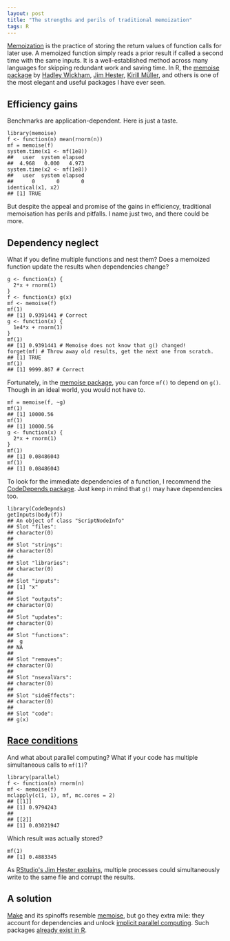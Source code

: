 ```yaml
---
layout: post
title: "The strengths and perils of traditional memoization"
tags: R
---
```


<p>
<a href="https://en.wikipedia.org/wiki/Memoization">Memoization</a> is the practice of storing the return values of function calls for later use. A memoized function simply reads a prior result if called a second time with the same inputs. It is a well-established method across many languages for skipping redundant work and saving time. In R, the <a href="https://CRAN.R-project.org/package=memoise">memoise package</a> by <a href="https://github.com/hadley">Hadley Wickham</a>, <a href="https://github.com/jimhester">Jim Hester</a>, <a href="https://github.com/krlmlr">Kirill Müller</a>, and others is one of the most elegant and useful packages I have ever seen. 
</p>

## Efficiency gains

Benchmarks are application-dependent. Here is just a taste.

<pre><code>library(memoise)
f <- function(n) mean(rnorm(n))
mf = memoise(f)
system.time(x1 <- mf(1e8))
##   user  system elapsed 
##  4.968   0.000   4.973 
system.time(x2 <- mf(1e8))
##   user  system elapsed 
##      0       0       0 
identical(x1, x2)
## [1] TRUE
</code></pre>

But despite the appeal and promise of the gains in efficiency, traditional memoisation has perils and pitfalls. I name just two, and there could be more.

## Dependency neglect

<p>
What if you define multiple functions and nest them? Does a memoized function update the results when dependencies change?
</p>

<pre><code>g <- function(x) { 
  2*x + rnorm(1)
}
f <- function(x) g(x)
mf <- memoise(f)
mf(1)
## [1] 0.9391441 # Correct
g <- function(x) {
  1e4*x + rnorm(1)
}
mf(1)
## [1] 0.9391441 # Memoise does not know that g() changed!
forget(mf) # Throw away old results, get the next one from scratch.
## [1] TRUE
mf(1)
## [1] 9999.867 # Correct
</code></pre>

Fortunately, in the <a href="https://CRAN.R-project.org/package=memoise">memoise package</a>, you can force `mf()` to depend on `g()`. Though in an ideal world, you would not have to.

<pre><code>mf = memoise(f, ~g)
mf(1)
## [1] 10000.56
mf(1)
## [1] 10000.56
g <- function(x) { 
  2*x + rnorm(1)
}
mf(1)
## [1] 0.08486043
mf(1)
## [1] 0.08486043
</code></pre>

To look for the immediate dependencies of a function, I recommend the <a href="https://CRAN.R-project.org/package=CodeDepends">CodeDepends package</a>. Just keep in mind that `g()` may have dependencies too.

<pre><code>library(CodeDepnds)
getInputs(body(f))
## An object of class "ScriptNodeInfo"
## Slot "files":
## character(0)
## 
## Slot "strings":
## character(0)
## 
## Slot "libraries":
## character(0)
## 
## Slot "inputs":
## [1] "x"
## 
## Slot "outputs":
## character(0)
## 
## Slot "updates":
## character(0)
## 
## Slot "functions":
##  g 
## NA 
## 
## Slot "removes":
## character(0)
## 
## Slot "nsevalVars":
## character(0)
## 
## Slot "sideEffects":
## character(0)
## 
## Slot "code":
## g(x)
</code></pre>

## <a href="https://en.wikipedia.org/wiki/Race_condition">Race conditions</a>

<p>
And what about parallel computing? What if your code has multiple simultaneous calls to <code>mf(1)</code>?
</p>

<pre><code>library(parallel)
f <- function(n) rnorm(n)
mf <- memoise(f)
mclapply(c(1, 1), mf, mc.cores = 2)
## [[1]]
## [1] 0.9794243
##
## [[2]]
## [1] 0.03021947
</code></pre>

<p>
Which result was actually stored?
</p>

<pre><code>mf(1)
## [1] 0.4883345
</code></pre>

<p>
As <a href="https://github.com/r-lib/memoise/issues/29">RStudio's Jim Hester explains</a>, multiple processes could simultaneously write to the same file and corrupt the results.
</p>

## A solution

<p>
<a href="https://www.gnu.org/software/make/">Make</a> and its spinoffs resemble <a href="https://CRAN.R-project.org/package=memoise">memoise</a>, but go they extra mile: they account for dependencies and unlock <a href="https://en.wikipedia.org/wiki/Implicit_parallelism">implicit parallel computing</a>. Such packages <a href="https://github.com/wlandau-lilly/drake">already exist in R</a>.
</p>
